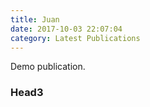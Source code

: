 ```yaml
---
title: Juan
date: 2017-10-03 22:07:04
category: Latest Publications
---
```

Demo publication.
### Head3
